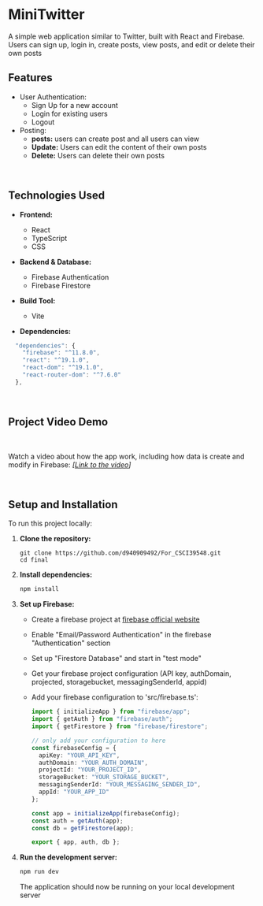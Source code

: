 # MiniTwitter

A simple web application similar to Twitter, built with React and Firebase. Users can sign up, login in, create posts, view posts, and edit or delete their own posts

## Features

* User Authentication:
    * Sign Up for a new account
    * Login for existing users
    * Logout
* Posting:
    * **posts:** users can create post and all users can view
    * **Update:** Users can edit the content of their own posts
    * **Delete:** Users can delete their own posts

<br />

## Technologies Used

* **Frontend:**
    * React
    * TypeScript
    * CSS
* **Backend & Database:**
    * Firebase Authentication
    * Firebase Firestore
* **Build Tool:**
    * Vite
 
* **Dependencies:**
```typescript
  "dependencies": {
    "firebase": "^11.8.0",
    "react": "^19.1.0",
    "react-dom": "^19.1.0",
    "react-router-dom": "^7.6.0"
  },
```

<br />

## Project Video Demo
<br />

Watch a video about how the app work, including how data is create and modify in Firebase:
*[[Link to the video](https://mega.nz/file/MNF00DTB#NUE3UnSfg2rTylWIn6Somt5b5Mulz61FUQCzju8ZgUM)]*

<br />

## Setup and Installation

To run this project locally:

1.  **Clone the repository:**
    ```In git bash:
    git clone https://github.com/d940909492/For_CSCI39548.git
    cd final
    ```

2.  **Install dependencies:**
    ```bash
    npm install
    ```

3.  **Set up Firebase:**
    * Create a firebase project at [firebase official website](https://console.firebase.google.com/)
    * Enable "Email/Password Authentication" in the firebase "Authentication" section
    * Set up "Firestore Database" and start in "test mode"
    * Get your firebase project configuration (API key, authDomain, projected, storagebucket, messagingSenderId, appid)
    * Add your firebase configuration to 'src/firebase.ts':
      
        ```typescript
        import { initializeApp } from "firebase/app";
        import { getAuth } from "firebase/auth";
        import { getFirestore } from "firebase/firestore";

        // only add your configuration to here
        const firebaseConfig = {
          apiKey: "YOUR_API_KEY",
          authDomain: "YOUR_AUTH_DOMAIN",
          projectId: "YOUR_PROJECT_ID",
          storageBucket: "YOUR_STORAGE_BUCKET",
          messagingSenderId: "YOUR_MESSAGING_SENDER_ID",
          appId: "YOUR_APP_ID"
        };

        const app = initializeApp(firebaseConfig);
        const auth = getAuth(app);
        const db = getFirestore(app);

        export { app, auth, db };
        ```

4.  **Run the development server:**
    ```bash
    npm run dev
    ```
    The application should now be running on your local development server

